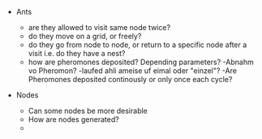+ Ants
    - are they allowed to visit same node twice?
    - do they move on a grid, or freely?
    - do they go from node to node, or return to a specific node after a visit i.e. do they have a nest?
    - how are pheromones deposited? Depending parameters?
    -Abnahm vo Pheromon?
    -laufed ahli ameise uf eimal oder "einzel"?
    -Are Pheromones deposited continously or only once each cycle?

+ Nodes
    - Can some nodes be more desirable
    - How are nodes generated?
    - 
